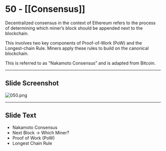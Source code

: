 # 50 - [[Consensus]]

Decentralized consensus in the context of Ethereum refers to the process of determining which miner’s block should be appended next to the blockchain. 

This involves two key components of Proof-of-Work (PoW) and the Longest-chain Rule. Miners apply these rules to build on the canonical blockchain. 

This is referred to as "Nakamoto Consensus” and is adapted from Bitcoin.

___
## Slide Screenshot
![050.png](../images/ethereum101/050.png)
___
## Slide Text
- Nakamoto Consensus
- Next Block -> Which Miner?
- Proof of Work (PoW)
- Longest Chain Rule
 

